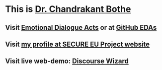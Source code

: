 # This is [Dr. Chandrakant Bothe](https://bothe.in)
## Visit [Emotional Dialogue Acts](https://secure-robots.eu/fellows/bothe/eda//) or at [GitHub EDAs](https://github.com/bothe/EDAs)
## Visit [my profile at SECURE EU Project website](https://secure-robots.eu/fellows/bothe/)
## Visit live web-demo: [Discourse Wizard](https://crbothe.github.io/discourse-wizard/)
